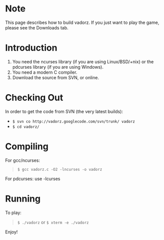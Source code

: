 # Note #
This page describes how to build vadorz. If you just want to play the game, please see the Downloads tab.

# Introduction #
  1. You need the ncurses library (if you are using Linux/BSD/+nix) or the pdcurses library (if you are using Windows).
  1. You need a modern C compiler.
  1. Download the source from SVN, or online.

# Checking Out #
In order to get the code from SVN (the very latest builds):
  * `$ svn co http://vadorz.googlecode.com/svn/trunk/ vadorz`
  * `$ cd vadorz/`

# Compiling #
For gcc/ncurses:
> `$ gcc vadorz.c -O2 -lncurses -o vadorz`

For pdcurses: use -lcurses

# Running #
To play:
> `$ ./vadorz`
or
> `$ xterm -e ./vadorz`

Enjoy!